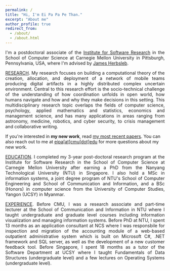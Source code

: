 ```yaml
---
permalink: /
title: "Hi, I'm Ei Pa Pa Pe Than."
excerpt: "About me"
author_profile: true
redirect_from:
  - /about/
  - /about.html
---
```

<p style="text-align: justify">I'm a postdoctoral associate of the <a href="https://www.isri.cmu.edu/">Institute for Software Research</a> in the School of Computer Science at Carnegie Mellon University in Pittsburgh, Pennsylvania, USA, where I'm advised by <a href="https://herbsleb.org/">James Herbsleb</a>.</p>

<p style="text-align: justify"><u>RESEARCH</u>. My research focuses on building a computational theory of the creation, allocation, and deployment of a network of mobile teams producing digital artifacts in a highly distributed complex uncertain environment. Central to this research effort is the socio-technical challenge of the understanding of how coordination unfolds in open world, how humans navigate and how and why they make decisions in this setting. This multidisciplinary research topic overlaps the fields of computer science, psychology, applied mathematics and statistics, economics and management science, and has many applications in areas ranging from astronomy, medicine, robotics, and cyber security, to crisis management and collaborative writing.</p>

<!-- Central to this research effort is the socio-technical challenge of understanding how coordination unfolds in both open and close platforms and in settings ranging from scientific, open source to commercial, from local to global, from collocated to distributed, from physical or digital,  from centralized to decentralized to hybrid, .... This multidisciplinary research topic overlaps the fields of philosophy, mathematics, computer science, software engineering, machine learning, psychology, sociology and economics, and has many applications in areas from astronomy, medicine, robotics, to open collaborative writing.-->

<p>If you're interested in <b>my new work</b>, read <a href="https://eipapa.github.io/publications">my most recent papers</a>. You can also reach out to me at <a href="mailto:eipa[at]cmu.edu">eipa[at]cmu[dot]edu</a> for more questions about my new work.</p>

<!--<p style="text-align: justify"><u>CURRENT RESEARCH PROJECTS</u>.
<ul>
    <li><b>Hackathons</b>.
        <p>Mostly done. TODO</p>
        <p>Halfway done. TODO</p>
        <p>Started. TODO</p>
    </li>
    <li><b>Open-collaborative writing</b>.
        <p>Mostly done. TODO</p>
        <p>Halfway done. TODO</p>
        <p>Started. TODO</p>
    </li>
</ul>
</p>-->

<!--Most of my current work focuses on large scale coordination in software development work in time-bounded events known as <a href="https://eipapa.github.io/hackathon-planning-kit/hackathons/">hackathons</a>. Specifically, I'm working on the following three projects:-->
<!--<ul style="text-align: justify"><li><b>Hackathon planning kit</b>. Together with my collaborators, I am developing a <a href="https://alexandernolte.github.io/hackathon-planning-kit/index.html">hackathon planning kit</a> that will help organizers to configure their events in a way that fits their goals and purposes.</li>-->
<!--<li><b>TrackHack</b>. This project aims to trace the spread of code from GitHub hackahton projects listed on DevPost to investigate where the code comes from and where the code lives after the hackathon.</li>-->
<!--<li><b>Open collaborative writing with GitHub</b>. This project extracts and samples a collection of open-text projects from GitHub, and zoom into the two projects to identify the best practices for writing with GitHub and then develop processes to aid open collaborative writing.</li></ul></p>-->

<p style="text-align: justify"><u>EDUCATION</u>. I completed my 3-year post-doctoral research program at the Institute for Software Research in the School of Computer Science at Carnegie Mellon University after earning a PhD from the Nanyang Technological University (NTU) in Singapore. I also hold a MSc in information systems, a joint degree program of NTU's School of Computer Engineering and School of Communication and Information, and a BSc (Honors) in computer science from the University of Computer Studies, Yangon (UCSY) in Myanmar.</p>

<p style="text-align: justify"><u>EXPERIENCE</u>. Before CMU, I was a research associate and part-time lecturer at the School of Communication and Information in NTU where I taught undergraduate and graduate level courses including information visualization and managing information systems. Before PhD at NTU, I spent 13 months as an application consultant at NCS where I was responsbile for inspection and migration of the accounting module of a web-based outpatient administrative system which is built on Microsoft C#, .NET framework and SQL server, as well as the development of a new customer feedback tool. Before Singapore, I spent 18 months as a tutor of the Software Department at UCSY where I taught Fundamentals of Data Structures (undergraduate level) and a few lectures on Operating Systems (undergraduate level).</p>

<!--<p style="text-align: justify"><u>NEW WORK</u>. If you're interested in <b>my new work</b>, read <a href="https://eipapa.github.io/publications">my most recent papers</a>. You can also reach out to me at <b>eipa@cmu.edu</b> for more questions about my new work.</p>-->
